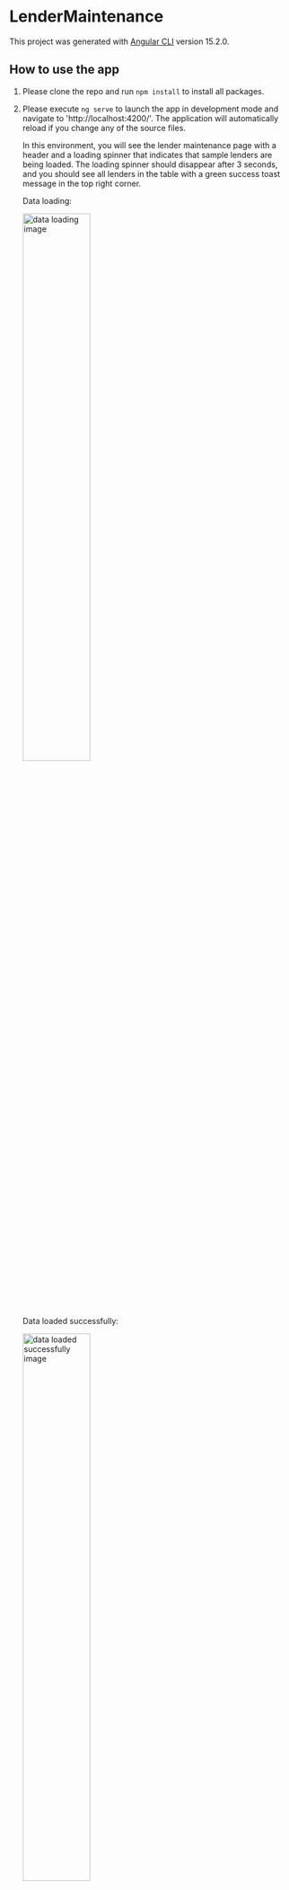 # LenderMaintenance

This project was generated with [Angular CLI](https://github.com/angular/angular-cli) version 15.2.0.

## How to use the app

1. Please clone the repo and run `npm install` to install all packages.

2. Please execute `ng serve` to launch the app in development mode and navigate to 'http://localhost:4200/'. The application will automatically reload if you change any of the source files.

   In this environment, you will see the lender maintenance page with a header and a loading spinner that indicates that sample lenders are being loaded. The loading spinner should disappear after 3 seconds, and you should see all lenders in the table with a green success toast message in the top right corner.

   Data loading:

   <img src="https://drive.google.com/uc?id=1qEqXTyQMFO_dnyKeb-ZbfeQvLVZZLAlr" alt="data loading image" style="width: 50%;" />

   Data loaded successfully:

   <img src="https://drive.google.com/uc?id=1PJHzBmJ1UoUmJ75rJsd01Q6QMBYJNPfB" alt="data loaded successfully image" style="width: 50%;" />

3. You could check for all lenders by scrolling up and down on the lenders' maintenance page. Notice that the column headings stay on the screen when you are scrolling up and down the table. In addition, since this page was designed with responsiveness in mind in the first place, there will be a horizontal scrollbar if you view the page on a smaller screen (e.g., a tablet or mobile).

   Lenders table on smaller screen:

   <img src="https://drive.google.com/uc?id=1LgaL8LqAAOIAriX66PP53EoJwW9zCQQK" alt="lenders table on smaller screen image" style="width: 50%;" />

4. When you try to edit one of the lenders, please click on the "Edit" button that is in the rightmost column of the lender. Then you would be navigated to the lender edit page, where you could edit any field.

   Please keep in mind that the changes you make will be compared to the original. You would be navigated back to the lenders table if you clicked the "Save" button to save the changes. The same thing happens when no change is made and you click on the "Cancel" button.

   However, if there is any change and you click on the "Cancel" button, there would be a confirmation modal telling you that changes are not saved and would be lost, with "Yes" and "No" buttons, asking whether you want to proceed. All changes will be lost if you click the "Yes" button, and you will be returned to the lenders table. If you click on the "No" button, then the modal will close and you can continue to edit the lender.

   Lender updated before:

   <img src="https://drive.google.com/uc?id=1lhIzxtXNqP6p3_xUTR_rT2ugJ9RdJtch" alt="lender updated before image" style="width: 50%;" />

   Lender updated after:

   <img src="https://drive.google.com/uc?id=1PWCDOYO3kS37bOByE7_HRIIiKUdRbzSF" alt="lender updated after image" style="width: 50%;" />

   Confirm modal:

   <img src="https://drive.google.com/uc?id=13hgCouyNS477gpRHybZgYlRLbZ9BxyuF" alt="confirm modal image" style="width: 50%;" />

   Lenders table after updating the lender:

   <img src="https://drive.google.com/uc?id=132_een1VOvG7NOg1ZHSRGQJUCtj260TK" alt="lenders table after updating the lender image" style="width: 50%;" />

5. To simulate an error occuring, I have added an environment called "error". To run the application in this environment, simply run `ng serve --configuration=error`. After the app starts in this environment, you will see a toast error message in the top right corner as well as a "Retry" button. To load the data again, simply click on the "Retry" button, and the data will be loaded successfully after 3 seconds.

   Data loaded with error:

   <img src="https://drive.google.com/uc?id=10H8G2qerzTC4vLITgSxxUpmzNqYOfS_v" alt="data loaded with error image" style="width: 50%;" />

   Data loaded successfully after clicking "Retry":

   <img src="https://drive.google.com/uc?id=1PJHzBmJ1UoUmJ75rJsd01Q6QMBYJNPfB" alt="data loaded successfully after clicking retry image" style="width: 50%;" />

## Important Project Folders

### Components (../src/app/components)

1. LenderMaintenanceComponent: This is the component to load and show the lenders in a table using the data in the sample lender json file, which is under "../src/assets".

2. LenderComponent: This is the component to edit a single lender, which could be navigated by clicking on the "Edit" button for any lender on the lenders table. Please notice that the changes could be lost if not saved. When that happens, there will be a confirmation modal that gives the user a warning.

3. LoadingSpinnerComponent: This is the component that shows a loading spinner on the lenders maintainance page when the data is still loading.

4. ConfirmModalComponent: This is the component that shows a warning message when the user makes changes to a lender and clicks the "Cancel" button instead of the "Save" button.

### Enums (../src/app/enums)

1. BankProperties: This is the enum for the bank property changes. Since I assume that each bank code and display name should be in a one-to-one relationship, I have a function that allows the related bank dropdowns to be updated accordingly when the user changes either the bank code or the bank display name.

   For examples, let's assume that the original bank code is "DOM" and the display name is "Domain". If the user changes the bank code to "CUA", then the display name will be changed to "Credit Union Australia" automatically. Similarly, if the user changes the bank name to "Credit Union Australia", then the bank code will be changed to "CUA".

### Guards (../src/app/guards)

1. AuthGuardService: This is a simple guard that checks whether both banks and lender types are being populated after the lenders are loaded. If not, then this guard will navigate the user back to the lenders table.

   This happens when the user tries to go to the lender edit page by placing the URL directly in the browser. If that happens, both the bank code and display name dropdowns will be empty. Therefore, the user can only navigate to the lender edit page by clicking on the "Edit" button of the lender in the lenders table.

### Models (../src/app/models)

1. IBank: This is a bank model that is used almost everywhere, especially on the lender edit page.

2. ILenderAttributes: This is a model listing all attributes that are used in an ILender model.

3. ILenderJsonResult: This is a model used as the returned type of the sample lenders data.

4. ILender: This is a model that lists all of a lender's properties.

### Pipes (../src/app/pipes)

1. EllipsisPipe: This is a custom pipe that shortens a long string with ellipses. It is used in the "Display Name" column of the lenders table to keep the display name on a single line if it is too long. By default, the pipe will kick in if the display name is more than 20 characters, which can be customised.

### Services (../src/app/services)

1. LenderService: This service is used to load sample lender data and share it with BehaviorSubject. In addition, it offers a way to update the lenders and broadcast the updated lenders if one of them is changed and the changes are saved. Also, the service can return all banks and lender types based on the loaded data. Last but not least, it also keeps track of the current selected lender if the user clicks on the "Edit" button of one of the lenders in the table.

2. ErrorHandleService: This is the error handling service that broadcasts an error message and shows a toast error message if any error occurs.

3. InterceptorService: This is a service that checks whether there is any error between the client-side and server-side outgoing and incoming HTTP requests and responses. It uses the ErrorHandleService to handle the error.

### Assets (../src/assets)

1. lenders.json: This is the JSON file with sample lenders data.

### Environments (../src/environments)

1. environment.development.ts: This is the file that lists the environment variables used in development environment.

2. environment.error.ts: This is the file that lists the environment variables used in the error environment, which is to simulate that an error occurs while loading data.

3. environment.ts: This is the file that lists the environment variables used in the production environment.

## Important third-party libraries

1. Bootstrap: A powerful, extensible, and feature-packed frontend toolkit. Build and customise with Sass, utilise prebuilt grid systems and components, and bring projects to life with powerful JavaScript plugins. (https://getbootstrap.com/)
2. Font Awesome: A popular icon library and toolkit, used by millions of designers, developers, and content creators. (https://fontawesome.com/)
3. Lodash: A modern JavaScript utility library delivering modularity, performance, and extras. (https://lodash.com/)
4. ngx-toastr: A node package that helps developers use toast messages in their apps with different versions of Angular. (https://www.npmjs.com/package/ngx-toastr)

## Running unit tests

Run `ng test` to execute the unit tests via [Karma](https://karma-runner.github.io).
